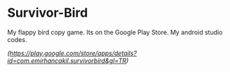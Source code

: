 # Survivor-Bird
My flappy bird copy game. Its on the Google Play Store. My android studio codes.

*(https://play.google.com/store/apps/details?id=com.emirhancakil.survivorbird&gl=TR)*
